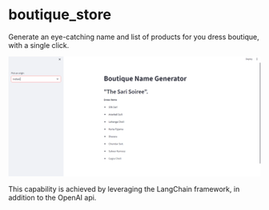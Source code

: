 # boutique_store
Generate an eye-catching name and list of products for you dress boutique, with a single click.

![](images/demo_2.png)

This capability is achieved by leveraging the LangChain framework, in addition to the OpenAI api. 
